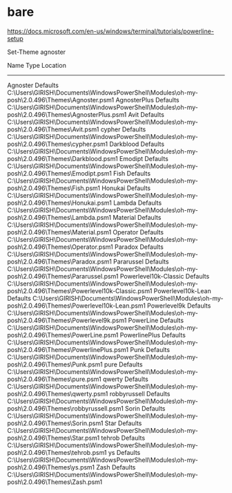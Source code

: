 # bare
https://docs.microsoft.com/en-us/windows/terminal/tutorials/powerline-setup

Set-Theme agnoster

Name                  Type     Location
----                  ----     --------
Agnoster              Defaults C:\Users\GIRISH\Documents\WindowsPowerShell\Modules\oh-my-posh\2.0.496\Themes\Agnoster.psm1
AgnosterPlus          Defaults C:\Users\GIRISH\Documents\WindowsPowerShell\Modules\oh-my-posh\2.0.496\Themes\AgnosterPlus.psm1
Avit                  Defaults C:\Users\GIRISH\Documents\WindowsPowerShell\Modules\oh-my-posh\2.0.496\Themes\Avit.psm1
cypher                Defaults C:\Users\GIRISH\Documents\WindowsPowerShell\Modules\oh-my-posh\2.0.496\Themes\cypher.psm1
Darkblood             Defaults C:\Users\GIRISH\Documents\WindowsPowerShell\Modules\oh-my-posh\2.0.496\Themes\Darkblood.psm1
Emodipt               Defaults C:\Users\GIRISH\Documents\WindowsPowerShell\Modules\oh-my-posh\2.0.496\Themes\Emodipt.psm1
Fish                  Defaults C:\Users\GIRISH\Documents\WindowsPowerShell\Modules\oh-my-posh\2.0.496\Themes\Fish.psm1
Honukai               Defaults C:\Users\GIRISH\Documents\WindowsPowerShell\Modules\oh-my-posh\2.0.496\Themes\Honukai.psm1
Lambda                Defaults C:\Users\GIRISH\Documents\WindowsPowerShell\Modules\oh-my-posh\2.0.496\Themes\Lambda.psm1
Material              Defaults C:\Users\GIRISH\Documents\WindowsPowerShell\Modules\oh-my-posh\2.0.496\Themes\Material.psm1
Operator              Defaults C:\Users\GIRISH\Documents\WindowsPowerShell\Modules\oh-my-posh\2.0.496\Themes\Operator.psm1
Paradox               Defaults C:\Users\GIRISH\Documents\WindowsPowerShell\Modules\oh-my-posh\2.0.496\Themes\Paradox.psm1
Pararussel            Defaults C:\Users\GIRISH\Documents\WindowsPowerShell\Modules\oh-my-posh\2.0.496\Themes\Pararussel.psm1
Powerlevel10k-Classic Defaults C:\Users\GIRISH\Documents\WindowsPowerShell\Modules\oh-my-posh\2.0.496\Themes\Powerlevel10k-Classic.psm1
Powerlevel10k-Lean    Defaults C:\Users\GIRISH\Documents\WindowsPowerShell\Modules\oh-my-posh\2.0.496\Themes\Powerlevel10k-Lean.psm1
Powerlevel9k          Defaults C:\Users\GIRISH\Documents\WindowsPowerShell\Modules\oh-my-posh\2.0.496\Themes\Powerlevel9k.psm1
PowerLine             Defaults C:\Users\GIRISH\Documents\WindowsPowerShell\Modules\oh-my-posh\2.0.496\Themes\PowerLine.psm1
PowerlinePlus         Defaults C:\Users\GIRISH\Documents\WindowsPowerShell\Modules\oh-my-posh\2.0.496\Themes\PowerlinePlus.psm1
Punk                  Defaults C:\Users\GIRISH\Documents\WindowsPowerShell\Modules\oh-my-posh\2.0.496\Themes\Punk.psm1
pure                  Defaults C:\Users\GIRISH\Documents\WindowsPowerShell\Modules\oh-my-posh\2.0.496\Themes\pure.psm1
qwerty                Defaults C:\Users\GIRISH\Documents\WindowsPowerShell\Modules\oh-my-posh\2.0.496\Themes\qwerty.psm1
robbyrussell          Defaults C:\Users\GIRISH\Documents\WindowsPowerShell\Modules\oh-my-posh\2.0.496\Themes\robbyrussell.psm1
Sorin                 Defaults C:\Users\GIRISH\Documents\WindowsPowerShell\Modules\oh-my-posh\2.0.496\Themes\Sorin.psm1
Star                  Defaults C:\Users\GIRISH\Documents\WindowsPowerShell\Modules\oh-my-posh\2.0.496\Themes\Star.psm1
tehrob                Defaults C:\Users\GIRISH\Documents\WindowsPowerShell\Modules\oh-my-posh\2.0.496\Themes\tehrob.psm1
ys                    Defaults C:\Users\GIRISH\Documents\WindowsPowerShell\Modules\oh-my-posh\2.0.496\Themes\ys.psm1
Zash                  Defaults C:\Users\GIRISH\Documents\WindowsPowerShell\Modules\oh-my-posh\2.0.496\Themes\Zash.psm1